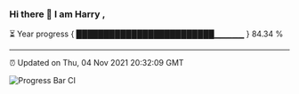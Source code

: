 ### Hi there 👋 I am Harry , 

⏳ Year progress { █████████████████████████▁▁▁▁▁ } 84.34 %

---

⏰ Updated on Thu, 04 Nov 2021 20:32:09 GMT

![Progress Bar CI](https://github.com/duykhang68/duykhang68/workflows/Progress%20Bar%20CI/badge.svg)
